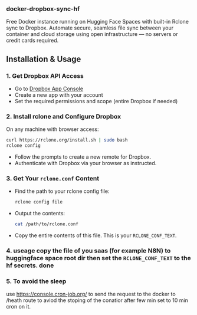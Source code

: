 ### docker-dropbox-sync-hf

Free Docker instance running on Hugging Face Spaces with built-in Rclone sync to Dropbox. Automate secure, seamless file sync between your container and cloud storage using open infrastructure — no servers or credit cards required.

## Installation & Usage

### 1. Get Dropbox API Access

- Go to [Dropbox App Console](https://www.dropbox.com/developers)
- Create a new app with your account
- Set the required permissions and scope (entire Dropbox if needed)

### 2. Install rclone and Configure Dropbox

On any machine with browser access:

```sh
curl https://rclone.org/install.sh | sudo bash
rclone config
```

- Follow the prompts to create a new remote for Dropbox.
- Authenticate with Dropbox via your browser as instructed.

### 3. Get Your `rclone.conf` Content

- Find the path to your rclone config file:

  ```sh
  rclone config file
  ```

- Output the contents:

  ```sh
  cat /path/to/rclone.conf
  ```

- Copy the entire contents of this file. This is your `RCLONE_CONF_TEXT`.

### 4. useage copy the file of you saas (for example N8N) to huggingface space root dir then set the `RCLONE_CONF_TEXT` to the hf secrets. done

### 5. To avoid the sleep

use https://console.cron-job.org/ to send the request to the docker to /heath route to aviod the stoping of the conatior after few min set to 10 min cron on it.



